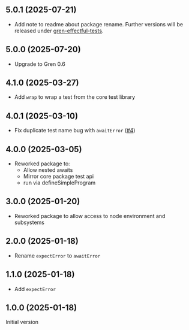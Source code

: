 ## 5.0.1 (2025-07-21)

* Add note to readme about package rename.
  Further versions will be released under
  [gren-effectful-tests](https://github.com/blaix/gren-effectful-tests).

## 5.0.0 (2025-07-20)

* Upgrade to Gren 0.6

## 4.1.0 (2025-03-27)

* Add `wrap` to wrap a test from the core test library

## 4.0.1 (2025-03-10)

* Fix duplicate test name bug with `awaitError` ([#4](https://github.com/blaix/gren-effectful-tests-node/issues/4))

## 4.0.0 (2025-03-05)

* Reworked package to:
    * Allow nested awaits
    * Mirror core package test api
    * run via defineSimpleProgram

## 3.0.0 (2025-01-20)

* Reworked package to allow access to node environment and subsystems

## 2.0.0 (2025-01-18)

* Rename `expectError` to `awaitError`

## 1.1.0 (2025-01-18)

* Add `expectError`

## 1.0.0 (2025-01-18)

Initial version
